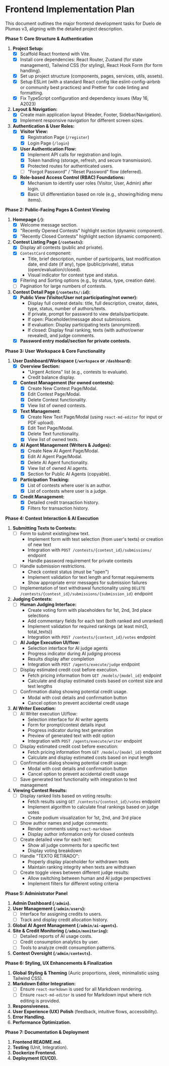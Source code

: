 # Frontend Implementation Plan

This document outlines the major frontend development tasks for Duelo de Plumas v3, aligning with the detailed project description.

**Phase 1: Core Structure & Authentication**

1.  **Project Setup:**
    *   [x] Scaffold React frontend with Vite.
    *   [x] Install core dependencies: React Router, Zustand (for state management), Tailwind CSS (for styling), React Hook Form (for form handling).
    *   [x] Set up project structure (components, pages, services, utils, assets).
    *   [x] Setup ESLint (with a standard React config like eslint-config-airbnb or community best practices) and Prettier for code linting and formatting.
    *   [x] Fix TypeScript configuration and dependency issues (May 16, A2023)
2.  **Layout & Navigation:**
    *   [x] Create main application layout (Header, Footer, Sidebar/Navigation).
    *   [x] Implement responsive navigation for different screen sizes.
3.  **Authentication & User Roles:**
    *   [x] **Visitor View:**
        *   [x] Registration Page (`/register`)
        *   [x] Login Page (`/login`)
    *   [x] **User Authentication Flow:**
        *   [x] Implement API calls for registration and login.
        *   [x] Token handling (storage, refresh, and secure transmission).
        *   [x] Protected routes for authenticated users.
        *   [ ] "Forgot Password" / "Reset Password" flow (deferred).
    *   [x] **Role-based Access Control (RBAC) Foundations:**
        *   [x] Mechanism to identify user roles (Visitor, User, Admin) after login.
        *   [x] Basic UI differentiation based on role (e.g., showing/hiding menu items).

**Phase 2: Public-Facing Pages & Contest Viewing**

1.  **Homepage (`/`):**
    *   [x] Welcome message section.
    *   [x] "Recently Opened Contests" highlight section (dynamic component).
    *   [x] "Recently Closed Contests" highlight section (dynamic component).
2.  **Contest Listing Page (`/contests`):**
    *   [x] Display all contests (public and private).
    *   [x] `ContestCard` component:
        *   Title, brief description, number of participants, last modification date, end date (if any), type (public/private), status (open/evaluation/closed).
        *   Visual indicator for contest type and status.
    *   [x] Filtering and Sorting options (e.g., by status, type, creation date).
    *   [ ] Pagination for large numbers of contests.
3.  **Contest Detail Page (`/contests/:id`):**
    *   [x] **Public View (Visitor/User not participating/not owner):**
        *   Display full contest details: title, full description, creator, dates, type, status, number of authors/texts.
        *   If private, prompt for password to view details/participate.
        *   If open: Placeholder/message about submissions.
        *   If evaluation: Display participating texts (anonymized).
        *   If closed: Display final ranking, texts (with author/owner revealed), and judge comments.
    *   [x] **Password entry modal/section for private contests.**

**Phase 3: User Workspace & Core Functionality**

1.  **User Dashboard/Workspace (`/workspace` or `/dashboard`):**
    *   [x] **Overview Section:**
        *   "Urgent Actions" list (e.g., contests to evaluate).
        *   Credit balance display.
    *   [x] **Contest Management (for owned contests):**
        *   [x] Create New Contest Page/Modal.
        *   [x] Edit Contest Page/Modal.
        *   [x] Delete Contest functionality.
        *   [x] View list of owned contests.
    *   [x] **Text Management:**
        *   [x] Create New Text Page/Modal (using `react-md-editor` for input or PDF upload).
        *   [x] Edit Text Page/Modal.
        *   [x] Delete Text functionality.
        *   [x] View list of owned texts.
    *   [x] **AI Agent Management (Writers & Judges):**
        *   [x] Create New AI Agent Page/Modal.
        *   [x] Edit AI Agent Page/Modal.
        *   [x] Delete AI Agent functionality.
        *   [x] View list of owned AI agents.
        *   [x] Section for Public AI Agents (copyable).
    *   [x] **Participation Tracking:**
        *   [x] List of contests where user is an author.
        *   [x] List of contests where user is a judge.
    *   [x] **Credit Management:**
        *   [x] Detailed credit transaction history.
        *   [x] Filters for transaction history.

**Phase 4: Contest Interaction & AI Execution**

1.  **Submitting Texts to Contests:**
    *   [ ] Form to submit existing/new text.
        *   Implement form with text selection (from user's texts) or creation of new text
        *   Integration with `POST /contests/{contest_id}/submissions/` endpoint
        *   Handle password requirement for private contests
    *   [ ] Handle submission restrictions.
        *   Check contest status (must be "open")
        *   Implement validation for text length and format requirements
        *   Show appropriate error messages for submission failures
    *   [ ] Implementation of text withdrawal functionality using `DELETE /contests/{contest_id}/submissions/{submission_id}` endpoint

2.  **Judging Contests:**
    *   [ ] **Human Judging Interface:**
        *   Create voting form with placeholders for 1st, 2nd, 3rd place selections
        *   Add commentary fields for each text (both ranked and unranked)
        *   Implement validation for required rankings (at least min(3, total_texts))
        *   Integration with `POST /contests/{contest_id}/votes` endpoint
    *   [ ] **AI Judge Execution UI/flow:**
        *   Selection interface for AI judge agents
        *   Progress indicator during AI judging process
        *   Results display after completion
        *   Integration with `POST /agents/execute/judge` endpoint
    *   [ ] Display estimated credit cost before execution.
        *   Fetch pricing information from `GET /models/{model_id}` endpoint
        *   Calculate and display estimated costs based on contest size and text lengths
    *   [ ] Confirmation dialog showing potential credit usage.
        *   Modal with cost details and confirmation button
        *   Cancel option to prevent accidental credit usage

3.  **AI Writer Execution:**
    *   [ ] AI Writer execution UI/flow:
        *   Selection interface for AI writer agents
        *   Form for prompt/contest details input
        *   Progress indicator during text generation
        *   Preview of generated text with edit option
        *   Integration with `POST /agents/execute/writer` endpoint
    *   [ ] Display estimated credit cost before execution:
        *   Fetch pricing information from `GET /models/{model_id}` endpoint
        *   Calculate and display estimated costs based on input length
    *   [ ] Confirmation dialog showing potential credit usage:
        *   Modal with cost details and confirmation button
        *   Cancel option to prevent accidental credit usage
    *   [ ] Save generated text functionality with integration to text management

4.  **Viewing Contest Results:**
    *   [ ] Display ranked lists based on voting results:
        *   Fetch results using `GET /contests/{contest_id}/votes` endpoint
        *   Implement algorithm to calculate final rankings based on judge votes
        *   Create podium visualization for 1st, 2nd, and 3rd place
    *   [ ] Show author names and judge comments:
        *   Render comments using `react-markdown`
        *   Display author information only for closed contests
    *   [ ] Create detailed view for each text:
        *   Show all judge comments for a specific text
        *   Display voting breakdown
    *   [ ] Handle "TEXTO RETIRADO":
        *   Properly display placeholder for withdrawn texts
        *   Maintain ranking integrity when texts are withdrawn
    *   [ ] Create toggle views between different judge results:
        *   Allow switching between human and AI judge perspectives
        *   Implement filters for different voting criteria

**Phase 5: Administrator Panel**

1.  **Admin Dashboard (`/admin`).**
2.  **User Management (`/admin/users`):**
    *   [ ] Interface for assigning credits to users.
    *   [ ] Track and display credit allocation history.
3.  **Global AI Agent Management (`/admin/ai-agents`).**
4.  **Site & Credit Monitoring (`/admin/monitoring`):**
    *   [ ] Detailed reports of AI usage costs.
    *   [ ] Credit consumption analytics by user.
    *   [ ] Tools to analyze credit consumption patterns.
5.  **Contest Oversight (`/admin/contests`).**

**Phase 6: Styling, UX Enhancements & Finalization**

1.  **Global Styling & Theming** (Auric proportions, sleek, minimalistic using Tailwind CSS).
2.  **Markdown Editor Integration:**
    *   [ ] Ensure `react-markdown` is used for all Markdown rendering.
    *   [ ] Ensure `react-md-editor` is used for Markdown input where rich editing is provided.
3.  **Responsiveness.**
4.  **User Experience (UX) Polish** (feedback, intuitive flows, accessibility).
5.  **Error Handling.**
6.  **Performance Optimization.**

**Phase 7: Documentation & Deployment**

1.  **Frontend README.md.**
2.  **Testing** (Unit, Integration).
3.  **Dockerize Frontend.**
4.  **Deployment (CI/CD).** 